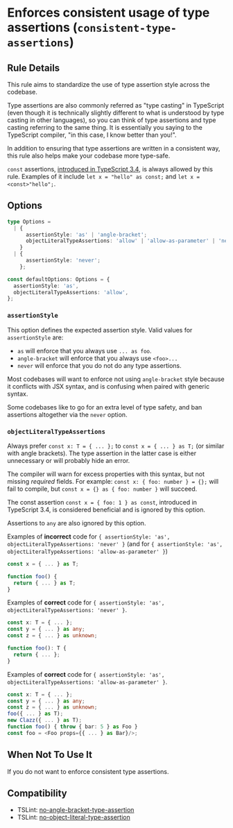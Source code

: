 # Enforces consistent usage of type assertions (`consistent-type-assertions`)

## Rule Details

This rule aims to standardize the use of type assertion style across the codebase.

Type assertions are also commonly referred as "type casting" in TypeScript (even though it is technically slightly different to what is understood by type casting in other languages), so you can think of type assertions and type casting referring to the same thing. It is essentially you saying to the TypeScript compiler, "in this case, I know better than you!".

In addition to ensuring that type assertions are written in a consistent way, this rule also helps make your codebase more type-safe.

`const` assertions, [introduced in TypeScript 3.4](https://www.typescriptlang.org/docs/handbook/release-notes/typescript-3-4.html#const-assertions), is always allowed by this rule. Examples of it include `let x = "hello" as const;` and `let x = <const>"hello";`.

## Options

```ts
type Options =
  | {
      assertionStyle: 'as' | 'angle-bracket';
      objectLiteralTypeAssertions: 'allow' | 'allow-as-parameter' | 'never';
    }
  | {
      assertionStyle: 'never';
    };

const defaultOptions: Options = {
  assertionStyle: 'as',
  objectLiteralTypeAssertions: 'allow',
};
```

### `assertionStyle`

This option defines the expected assertion style. Valid values for `assertionStyle` are:

- `as` will enforce that you always use `... as foo`.
- `angle-bracket` will enforce that you always use `<foo>...`
- `never` will enforce that you do not do any type assertions.

Most codebases will want to enforce not using `angle-bracket` style because it conflicts with JSX syntax, and is confusing when paired with generic syntax.

Some codebases like to go for an extra level of type safety, and ban assertions altogether via the `never` option.

### `objectLiteralTypeAssertions`

Always prefer `const x: T = { ... };` to `const x = { ... } as T;` (or similar with angle brackets). The type assertion in the latter case is either unnecessary or will probably hide an error.

The compiler will warn for excess properties with this syntax, but not missing _required_ fields. For example: `const x: { foo: number } = {};` will fail to compile, but `const x = {} as { foo: number }` will succeed.

The const assertion `const x = { foo: 1 } as const`, introduced in TypeScript 3.4, is considered beneficial and is ignored by this option.

Assertions to `any` are also ignored by this option.

Examples of **incorrect** code for `{ assertionStyle: 'as', objectLiteralTypeAssertions: 'never' }` (and for `{ assertionStyle: 'as', objectLiteralTypeAssertions: 'allow-as-parameter' }`)

```ts
const x = { ... } as T;

function foo() {
  return { ... } as T;
}
```

Examples of **correct** code for `{ assertionStyle: 'as', objectLiteralTypeAssertions: 'never' }`.

```ts
const x: T = { ... };
const y = { ... } as any;
const z = { ... } as unknown;

function foo(): T {
  return { ... };
}
```

Examples of **correct** code for `{ assertionStyle: 'as', objectLiteralTypeAssertions: 'allow-as-parameter' }`.

```ts
const x: T = { ... };
const y = { ... } as any;
const z = { ... } as unknown;
foo({ ... } as T);
new Clazz({ ... } as T);
function foo() { throw { bar: 5 } as Foo }
const foo = <Foo props={{ ... } as Bar}/>;
```

## When Not To Use It

If you do not want to enforce consistent type assertions.

## Compatibility

- TSLint: [no-angle-bracket-type-assertion](https://palantir.github.io/tslint/rules/no-angle-bracket-type-assertion/)
- TSLint: [no-object-literal-type-assertion](https://palantir.github.io/tslint/rules/no-object-literal-type-assertion/)
